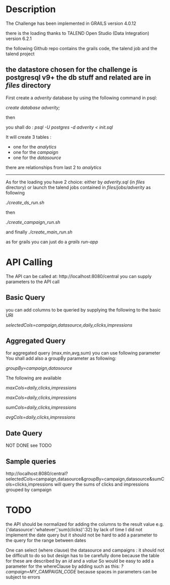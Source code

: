 # Description
The Challenge has been implemented in GRAILS version 4.0.12

there is the loading thanks to TALEND Open Studio (Data Integration) version 6.2.1

the following Github repo contains the grails code, the talend job and the talend project

the datastore chosen for the challenge is postgresql v9+
the db stuff and related are in *files* directory
---
First create a *adverity* database
by using the following command in psql:

*create database adverity;*

then

you shall do : *psql -U postgres -d adverity < init.sql*

It will create 3 tables :
- one for the *analytics*
- one for the *campaign*
- one for the *datasource*

there are relationships from last 2 to *analytics*

---

As for the loading you have 2 choice:
either by *adverity.sql* (in *files* directory) or launch the talend jobs contained in *files/jobs/adverity*
as following

*./create_ds_run.sh*

then

*./create_campaign_run.sh*

and finally *./create_main_run.sh*

as for grails you can just do a *grails run-app*

# API Calling
The API can be called at:
http://localhost:8080/central
you can supply parameters to the API call
## Basic Query
you can add columns to be queried by supplying the following to the basic URI

*selectedCols=campaign,datasource,daily,clicks,impressions*

## Aggregated Query
for aggregated query (max,min,avg,sum) you can use following parameter
You shall add also a groupBy parameter as following:

*groupBy=campaign,datasource*

The following are available

*maxCols=daily,clicks,impressions*

*maxCols=daily,clicks,impressions*

*sumCols=daily,clicks,impressions*

*avgCols=daily,clicks,impressions*

## Date Query
NOT DONE 
see TODO

## Sample queries

http://localhost:8080/central?selectedCols=campaign,datasource&groupBy=campaign,datasource&sumCols=clicks,impressions
will query the sums of clicks and impressions grouped by campaign
# TODO
the API should be normalized for adding the columns to the result value
e.g. {'datasource':'whatever','sum(clicks)':32}
by lack of time I did not implement the date query but it should not be hard to add a parameter to the query 
for the range between dates

One can select (where clause) the datasource and campaigns : it should not be difficult to do so but design has to 
be carefully done because the table for these are described by an *id* and a *value*
So would be easy to add a parameter for the whereClause by adding such as this:
*?campaign=MY_CAMPAIGN_CODE*
because spaces in parameters can be subject to errors
